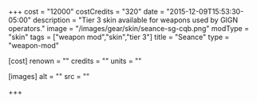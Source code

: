 +++
cost = "12000"
costCredits = "320"
date = "2015-12-09T15:53:30-05:00"
description = "Tier 3 skin available for weapons used by GIGN operators."
image = "/images/gear/skin/seance-sg-cqb.png"
modType = "skin"
tags = ["weapon mod","skin","tier 3"]
title = "Seance"
type = "weapon-mod"

[cost]
  renown = ""
  credits = ""
  units = ""

[images]
  alt = ""
  src = ""

+++
